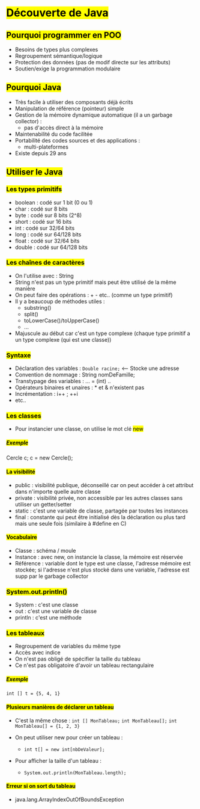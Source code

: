 # <mark class="hltr-purple hltr-bold">Découverte de Java</mark>

## <mark class="hltr-green hltr-bold">Pourquoi programmer en POO</mark>

- Besoins de types plus complexes
- Regroupement sémantique/logique
- Protection des données (pas de modif directe sur les attributs)
- Soutien/exige la programmation modulaire
## <mark class="hltr-green hltr-bold">Pourquoi Java</mark>

- Très facile à utiliser des composants déjà écrits
- Manipulation de référence (pointeur) simple
- Gestion de la mémoire dynamique automatique (il a un garbage collector) :
	- pas d'accès direct à la mémoire
- Maintenabilité du code facilitée
- Portabilité des codes sources et des applications :
	- multi-plateformes
- Existe depuis 29 ans

## <mark class="hltr-green hltr-bold">Utiliser le Java</mark>
### <mark class="hltr-pink hltr-bold">Les types primitifs</mark>
- boolean : codé sur 1 bit (0 ou 1)
- char : codé sur 8 bits
- byte : codé sur 8 bits (2^8)
- short : codé sur 16 bits
- int : codé sur 32/64 bits
- long : codé sur 64/128 bits
- float : codé sur 32/64 bits
- double : codé sur 64/128 bits

### <mark class="hltr-pink hltr-bold">Les chaînes de caractères</mark>
- On l'utilise avec : String
- String n'est pas un type primitif mais peut être utilisé de la même manière
- On peut faire des opérations : + - etc.. (comme un type primitif)
- Il y a beaucoup de méthodes utiles :
	- substring()
	- split()
	- toLowerCase()/toUpperCase()
	- ...
- Majuscule au début car c'est un type complexe (chaque type primitif a un type complexe (qui est une classe))
### <mark class="hltr-pink hltr-bold">Syntaxe</mark>
- Déclaration des variables : `Double racine;` <-- Stocke une adresse
- Convention de nommage : String nomDeFamille;
- Transtypage des variables : ... = (int) ..
- Opérateurs binaires et unaires :  * et & n'existent pas
- Incrémentation : i++ ; ++i
- etc..

### <mark class="hltr-pink hltr-bold">Les classes</mark>
- Pour instancier une classe, on utilise le mot clé <mark class="hltr-red hltr-bold">new</mark>
##### <mark class="hltr-grey hltr-bold">Exemple</mark>
Cercle c;
c = new Cercle();

#### <mark class="hltr-blue hltr-bold">La visibilité</mark>
- public : visibilité publique, déconseillé car on peut accéder à cet attribut dans n'importe quelle autre classe
- private : visibilité privée, non accessible par les autres classes sans utiliser un getter/setter
- static : c'est une variable de classe, partagée par toutes les instances
- final : constante qui peut être initialisé dès la déclaration ou plus tard mais une seule fois (similaire à #define en C)

#### <mark class="hltr-blue hltr-bold">Vocabulaire</mark>
- Classe : schéma / moule
- Instance : avec new, on instancie la classe, la mémoire est réservée
- Référence : variable dont le type est une classe, l'adresse mémoire est stockée; si l'adresse n'est plus stocké dans une variable, l'adresse est supp par le garbage collector

### <mark class="hltr-pink hltr-bold">System.out.println()</mark>
- System : c'est une classe
- out : c'est une variable de classe
- println : c'est une méthode

### <mark class="hltr-pink hltr-bold">Les tableaux</mark>
- Regroupement de variables du même type
- Accès avec indice
- On n'est pas obligé de spécifier la taille du tableau
- Ce n'est pas obligatoire d'avoir un tableau rectangulaire
##### <mark class="hltr-grey hltr-bold">Exemple</mark>
`int [] t = {5, 4, 1}`

#### <mark class="hltr-blue hltr-bold">Plusieurs manières de déclarer un tableau</mark>
- C'est la même chose :
`int [] MonTableau;`
`int MonTableau[];`
`int MonTableau[] = {1, 2, 3}`

- On peut utiliser new pour créer un tableau :
	- `int t[] = new int[nbDeValeur];`

- Pour afficher la taille d'un tableau :
	- `System.out.println(MonTableau.length);`

#### <mark class="hltr-blue hltr-bold">Erreur si on sort du tableau</mark>
- java.lang.ArrayIndexOutOfBoundsException

